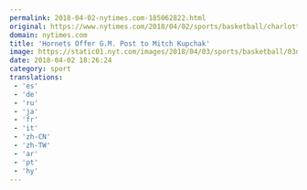 ```yaml
---
permalink: 2018-04-02-nytimes.com-185062822.html
original: https://www.nytimes.com/2018/04/02/sports/basketball/charlotte-hornets-mitch-kupchak-lakers.html?partner=rss&amp;emc=rss
domain: nytimes.com
title: 'Hornets Offer G.M. Post to Mitch Kupchak'
image: https://static01.nyt.com/images/2018/04/03/sports/basketball/03nba/merlin_118465850_0a96ea99-9daf-4d3b-b1ba-cce3880bfcac-mediumThreeByTwo440.jpg
date: 2018-04-02 18:26:24
category: sport
translations: 
 - 'es'
 - 'de'
 - 'ru'
 - 'ja'
 - 'fr'
 - 'it'
 - 'zh-CN'
 - 'zh-TW'
 - 'ar'
 - 'pt'
 - 'hy'
---
```


